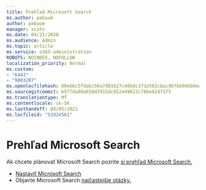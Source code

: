 ```yaml
---
title: Prehľad Microsoft Search
ms.author: pebaum
author: pebaum
manager: scotv
ms.date: 04/21/2020
ms.audience: Admin
ms.topic: article
ms.service: o365-administration
ROBOTS: NOINDEX, NOFOLLOW
localization_priority: Normal
ms.custom:
- "6443"
- "9003287"
ms.openlocfilehash: 00eb6c5fdabc56a7d81b27c48bdc1f1e562cbac9bfb6046b9ea7c2c0f4920800
ms.sourcegitcommit: b5f7da89a650d2915dc652449623c78be6247175
ms.translationtype: MT
ms.contentlocale: sk-SK
ms.lasthandoff: 08/05/2021
ms.locfileid: "53924561"
---
```

# <a name="overview-of-microsoft-search"></a>Prehľad Microsoft Search

Ak chcete plánovať Microsoft Search pozrite [si prehľad Microsoft Search.](https://docs.microsoft.com/microsoftsearch/overview-microsoft-search)

- [Nastaviť Microsoft Search](https://docs.microsoft.com/microsoftsearch/setup-microsoft-search)
- Objavte Microsoft Search [najčastejšie otázky.](https://docs.microsoft.com/microsoftsearch/faqs)
